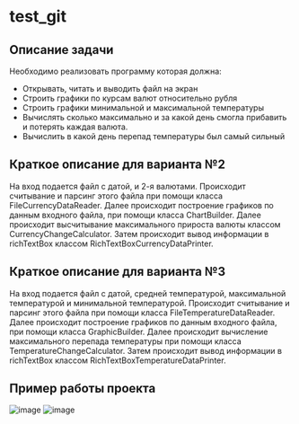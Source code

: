 # test_git

## Описание задачи

Необходимо реализовать программу которая должна:

- Открывать, читать и выводить файл на экран
- Строить графики по курсам валют относительно рубля
- Строить графики минимальной и максимальной температуры
- Вычислять сколько максимально и за какой день
смогла прибавить и потерять каждая валюта.
- Вычислить в какой день перепад температуры был самый сильный

## Краткое описание для варианта №2

На вход подается файл с датой, и 2-я валютами. Происходит считывание и парсинг этого файла при помощи класса FileCurrencyDataReader. Далее происходит построение графиков по данным входного файла, при помощи класса ChartBuilder. Далее происходит высчитывание максимального прироста валюты классом CurrencyChangeCalculator. Затем происходит вывод информации в richTextBox классом RichTextBoxCurrencyDataPrinter.

## Краткое описание для варианта №3

На вход подается файл с датой, средней температурой, максимальной температурой и минимальной температурой. Происходит считывание и парсинг этого файла при помощи класса FileTemperatureDataReader. Далее происходит построение графиков по данным входного файла, при помощи класса GraphicBuilder. Далее происходит вычисление максимального перепада температуры при помощи класса TemperatureChangeCalculator. Затем происходит вывод информации в richTextBox классом RichTextBoxTemperatureDataPrinter.

## Пример работы проекта
![image](https://github.com/CryBow/test_git/assets/46450848/d1ce6e73-a7fe-46d1-a38a-70b36bebca98)
![image](https://github.com/CryBow/test_git/assets/46450848/2d1cbd73-0ab9-40c6-9ad7-247ae98fb1bd)

